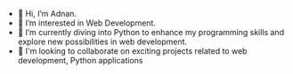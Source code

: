 - 👋 Hi, I’m Adnan.
- 👀 I’m interested in Web Development.
- 🌱 I’m currently diving into Python to enhance my programming skills and explore new possibilities in web development.
- 💞️ I'm looking to collaborate on exciting projects related to web development, Python applications
<!---
- 📫 How to reach me through 
- 😄 Pronouns: he/him/his
- ⚡ Fun fact: ...


adnan9284/adnan9284 is a ✨ special ✨ repository because its `README.md` (this file) appears on your GitHub profile.
You can click the Preview link to take a look at your changes.

# 👋 Hi there, I'm Adnan!

Welcome to my GitHub profile! I'm passionate about web development and always eager to learn new technologies.

## 👀 Interests
- Web Development
- Software Engineering
- Open Source Contributions

## 🌱 Currently Learning
I'm currently diving into Python to enhance my programming skills and explore new possibilities in web development.

## 💞️ Collaboration
I'm looking to collaborate on exciting projects related to web development, Python applications, or any open-source initiatives. If you have an idea or project in mind, feel free to reach out!

## 📫 How to Reach Me
You can connect with me through:
- [LinkedIn](your-linkedin-profile)

- [Twitter](your-twitter-handle)
- Email: your-email@example.com

## 😄 Pronouns
he/him/his

## ⚡ Fun Fact
I'm a huge fan of [insert your favorite hobby or interest, e.g., "playing video games" or "exploring nature"]. I love to unwind by [insert a fun activity, e.g., "reading sci-fi novels" or "hiking on weekends"].

Thanks for visiting my profile! Feel free to explore my repositories and don't hesitate to reach out!
--->
